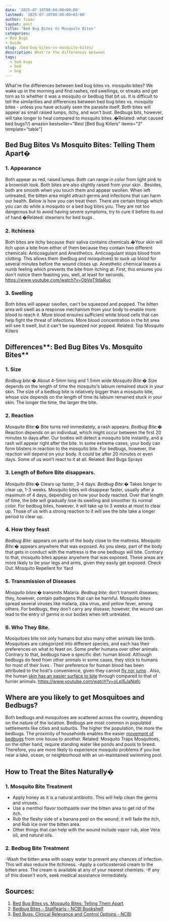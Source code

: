 ```yaml
---
date: '2025-07-10T00:00:00+00:00'
lastmod: '2025-07-10T00:00:00+03:00'
author: Isaac
layout: post
title: "Bed Bug Bites Vs Mosquito Bites"
categories:
- Bed Bugs
- Guide
slug: /bed-bug-bites-vs-mosquito-bites/
description: What're the differences between
tags: 
  - bed-bugs
  - bed
  - bug
---
```

What're the differences between
bed bug bites
vs. mosquito bites? We wake up in the morning and find rashes, red swellings, or streaks and get torn as to whether it was a mosquito or bedbug that bit us.
It is difficult to tell the similarities and differences between bed bug bites vs. mosquito bites - unless you have actually seen the parasite itself.
Both bites will appear as small raised lumps, itchy, and won't bust. Bedbugs bits, however, will take longer to heal compared to
mosquito bites
.�Related:
what caused bed bugs?/)
amazon bestseller="Best [Bed Bug Killers" items="2" template="table"]
## **Bed Bug Bites Vs Mosquito Bites: Telling Them Apart�**
### **1. Appearance**
Both appear as red, raised lumps. Both can range in color from light pink to a brownish look. Both
bites are also slightly raised from your skin
. Besides, both are smooth when you touch them and appear swollen.
When left untreated, the bitten area might attract germs and infections that can harm our health. Below is how you can treat them.
There are certain things which you can do while a mosquito or a bed bug bites you. They are not too dangerous but to avoid having severe symptoms, try to cure it before its out of hand.�Related:
steamers for bed bugs
.
### **2. Itchiness**
Both bites are itchy because their saliva contains chemicals.�Your skin will itch upon a bite from either of them because they contain two different chemicals: Anticoagulant and Anesthetics.
Anticoagulant stops blood from clotting. This allows them (bedbug and mosquitoes) to suck up blood for several minutes before the wound closes up.
Anesthetic chemical leaves a numb feeling which prevents the bite from itching at. First, this ensures you don't notice them feasting you, well, at least for seconds.
https://www.youtube.com/watch?v=ObVqT9daRuc
### **3. Swelling**
Both bites will appear swollen, can't be squeezed and popped. The bitten area will swell as a response mechanism from your body to enable more blood to reach it.
More blood ensures sufficient white blood cells that can help fight the threat of infections. More blood concentration in the bit area will see it swell, but it can't be squeezed nor popped. Related:
Top Mosquito Killers
## **Differences****: Bed Bug Bites Vs. Mosquito Bites**
### **1. Size**
*Bedbug bite:�*
About 4-5mm long and 1.5mm wide
*Mosquito Bite:�*
Size depends on the length of time the mosquito's labium remained stuck in your skin.
The size of a bedbug bite is relatively bigger than a mosquito bite, whose size depends on the length of time its labium remained stuck in your skin. The longer the time, the larger the bite.
### **2. Reaction**
*Mosquito Bite:�*
Bite turns red immediately, a rash appears.
*Bedbug Bite:�*
Reaction depends on an individual, which might occur between the first 20 minutes to days after.
Our bodies will detect a mosquito bite instantly, and a rash will appear right after the bite. In some extreme cases, your body can form blisters in reaction to the mosquito bite.
For bedbugs, however, the reaction will depend on your body. It could be after 20 minutes or even days. Some of us won't react to it at all. Related:
Bed Bugs Sprays
### **3. Length of Before Bite disappears.**
*Mosquito Bite:�*
Clears up faster, 3-4 days.
*Bedbug Bite:�*
Takes longer to clear up, 1-3 weeks.
Mosquito bites will disappear faster, usually after a maximum of 4 days, depending on how your body reacted. Over that length of time, the bite will gradually lose its swelling and smoother its normal color.
For bedbug bites, however, it will take up to 3 weeks at most to clear up. Those of us with a strong reaction to it will see the bite take a longer period to clear up.
### **4. How they feast**
*Bedbug Bite:*
appears on parts of the body close to the mattress.
*Mosquito Bite:�*
appears anywhere that was exposed.
As you sleep, part of the body that gets in conduct with the mattress is the one bedbugs will bite. Contrary to that, mosquito bites appear anywhere that was exposed.
These areas are more likely to be your legs and arms, given they easily get exposed. Check Out:
Mosquito Repellent for Yard
### **5. Transmission of Diseases**
*Mosquito bites:�*
transmits Malaria.
*Bedbug bite:*
don't transmit diseases; they, however, contain pathogens that can be harmful.
Mosquito bites spread several viruses like malaria, zika virus, and yellow fever, among others. For bedbugs, they don't carry any disease; however, the wound can lead to the entry of germs in our bodies when left untreated.
### **6. Who They Bite.**
Mosquitoes
bite not only humans
but also many other animals like birds. Mosquitoes are categorized into different species, and each has their preferences on what to feast on. Some prefer humans over other animals.
Contrary to that, bedbugs have a specific diet: human blood. Although bedbugs do feed from other animals in some cases, they stick to
humans for most of their lives
.
Their preference for human blood has been attributed to the host's convenience, given they cannot
[fly nor jump](https://pestpolicy.com/do-bed-bugs-fly/)
. Also, the human
[skin has an easier surface to bite](https://pestpolicy.com/can-bed-bugs-live-in-your-skin/)
through compared to that of furrier animals.
https://www.youtube.com/watch?v=oLplSJaNqfc
## **Where are you likely to get Mosquitoes and Bedbugs?**
Both bedbugs and mosquitoes are scattered across the country, depending on the nature of the location.
Bedbugs are most common in populated settlements like cities and suburbs. The higher the population, the more the bedbugs. The proximity of households enables the easier
[movement of bedbugs](https://pestpolicy.com/do-bed-bugs-jump/)
from one house to another.
Related:
Mosquito Traps
Mosquitoes, on the other hand, require
standing water
like ponds and pools to breed. Therefore, you are more likely to experience mosquito problems if you live near a lake, ocean, or neighborhood with an un-maintained swimming pool.
## **How to Treat the Bites Naturally�**
### **1. Mosquito Bite Treatment**
- Apply honey as it is a natural antibiotic. This will help clean the germs and viruses.
- Use a menthol flavor toothpaste over the bitten area to get rid of the itch.
- Rub the fleshy side of a banana peel on the wound; it will fade the itch, and Rub ice over the bitten area.
- Other things that can help with the wound include vapor rub, aloe Vera oil, and natural oils.
### **2. Bedbug Bite Treatment**
-Wash the bitten area with soapy water to prevent any chances of infection. This will also reduce the itchiness.
-Apply a corticosteroid cream to the bitten area. The cream is available at any of your nearest chemists. -If any of this doesn't work, seek medical assistance immediately.
## Sources:
1. [Bed Bug Bites vs. Mosquito Bites: Telling Them Apart](https://www.healthline.com/health/bed-bug-bites-vs-mosquito-bites)
2. [Bedbug Bites - StatPearls - NCBI Bookshelf](https://www.ncbi.nlm.nih.gov/books/NBK538128/)
3. [Bed Bugs: Clinical Relevance and Control Options - NCBI](https://www.ncbi.nlm.nih.gov/pmc/articles/PMC3255965/)
